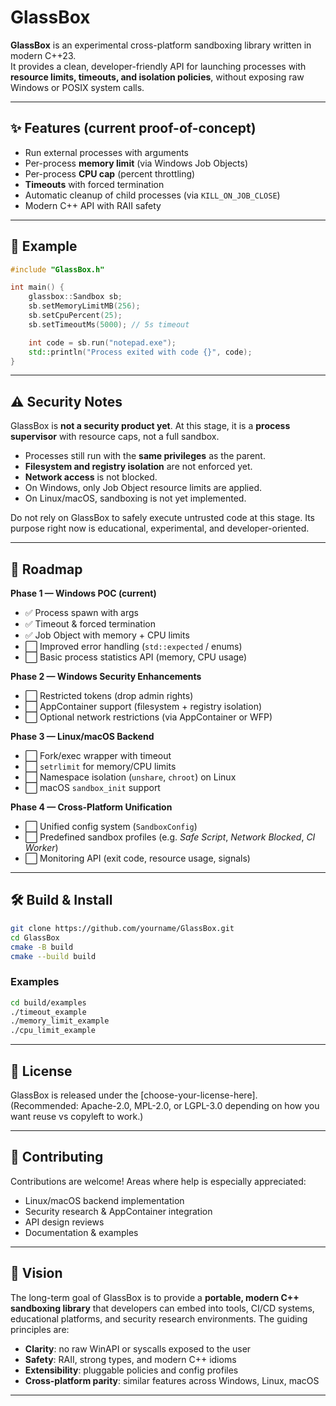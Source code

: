 ﻿# GlassBox

**GlassBox** is an experimental cross-platform sandboxing library written in modern C++23.  
It provides a clean, developer-friendly API for launching processes with **resource limits, timeouts, and isolation policies**, without exposing raw Windows or POSIX system calls.

---

## ✨ Features (current proof-of-concept)

- Run external processes with arguments
- Per-process **memory limit** (via Windows Job Objects)
- Per-process **CPU cap** (percent throttling)
- **Timeouts** with forced termination
- Automatic cleanup of child processes (via `KILL_ON_JOB_CLOSE`)
- Modern C++ API with RAII safety

---

## 🚀 Example

```cpp
#include "GlassBox.h"

int main() {
    glassbox::Sandbox sb;
    sb.setMemoryLimitMB(256);
    sb.setCpuPercent(25);
    sb.setTimeoutMs(5000); // 5s timeout

    int code = sb.run("notepad.exe");
    std::println("Process exited with code {}", code);
}
````

---

## ⚠️ Security Notes

GlassBox is **not a security product yet**.
At this stage, it is a **process supervisor** with resource caps, not a full sandbox.

* Processes still run with the **same privileges** as the parent.
* **Filesystem and registry isolation** are not enforced yet.
* **Network access** is not blocked.
* On Windows, only Job Object resource limits are applied.
* On Linux/macOS, sandboxing is not yet implemented.

Do not rely on GlassBox to safely execute untrusted code at this stage.
Its purpose right now is educational, experimental, and developer-oriented.

---

## 📍 Roadmap

**Phase 1 — Windows POC (current)**

* ✅ Process spawn with args
* ✅ Timeout & forced termination
* ✅ Job Object with memory + CPU limits
* ⬜ Improved error handling (`std::expected` / enums)
* ⬜ Basic process statistics API (memory, CPU usage)

**Phase 2 — Windows Security Enhancements**

* ⬜ Restricted tokens (drop admin rights)
* ⬜ AppContainer support (filesystem + registry isolation)
* ⬜ Optional network restrictions (via AppContainer or WFP)

**Phase 3 — Linux/macOS Backend**

* ⬜ Fork/exec wrapper with timeout
* ⬜ `setrlimit` for memory/CPU limits
* ⬜ Namespace isolation (`unshare`, `chroot`) on Linux
* ⬜ macOS `sandbox_init` support

**Phase 4 — Cross-Platform Unification**

* ⬜ Unified config system (`SandboxConfig`)
* ⬜ Predefined sandbox profiles (e.g. *Safe Script*, *Network Blocked*, *CI Worker*)
* ⬜ Monitoring API (exit code, resource usage, signals)

---

## 🛠️ Build & Install

```bash
git clone https://github.com/yourname/GlassBox.git
cd GlassBox
cmake -B build
cmake --build build
```

### Examples

```bash
cd build/examples
./timeout_example
./memory_limit_example
./cpu_limit_example
```

---

## 📜 License

GlassBox is released under the \[choose-your-license-here].
(Recommended: Apache-2.0, MPL-2.0, or LGPL-3.0 depending on how you want reuse vs copyleft to work.)

---

## 🤝 Contributing

Contributions are welcome!
Areas where help is especially appreciated:

* Linux/macOS backend implementation
* Security research & AppContainer integration
* API design reviews
* Documentation & examples

---

## 🔮 Vision

The long-term goal of GlassBox is to provide a **portable, modern C++ sandboxing library** that developers can embed into tools, CI/CD systems, educational platforms, and security research environments.
The guiding principles are:

* **Clarity**: no raw WinAPI or syscalls exposed to the user
* **Safety**: RAII, strong types, and modern C++ idioms
* **Extensibility**: pluggable policies and config profiles
* **Cross-platform parity**: similar features across Windows, Linux, macOS

---

```